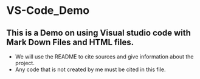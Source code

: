 # VS-Code_Demo

## This is a Demo on using Visual studio code with Mark Down Files and HTML files. 

- We will use the README to cite sources and give information about the project. 
- Any code that is not created by me must be cited in this file. 